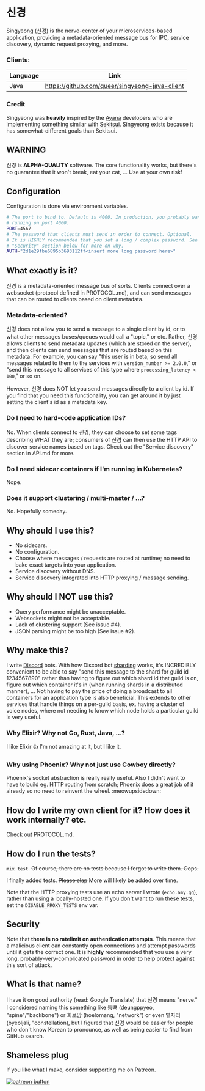 # 신경

Singyeong (신경) is the nerve-center of your microservices-based application,
providing a metadata-oriented message bus for IPC, service discovery, dynamic
request proxying, and more.

### Clients:

Language | Link
---------|-----
Java     | https://github.com/queer/singyeong-java-client

### Credit

Singyeong was **heavily** inspired by the [Ayana](https://ayana.io/) developers
who are implementing something similar with
[Sekitsui](https://gitlab.com/sekitsui). Singyeong exists because it has 
somewhat-different goals than Sekitsui. 

## WARNING

신경 is **ALPHA-QUALITY** software. The core functionality works, but there's
no guarantee that it won't break, eat your cat, ... Use at your own risk!

## Configuration

Configuration is done via environment variables.

```Bash
# The port to bind to. Default is 4000. In production, you probably want to be
# running on port 4000.
PORT=4567
# The password that clients must send in order to connect. Optional.
# It is HIGHLY recommended that you set a long / complex password. See the
# "Security" section below for more on why. 
AUTH="2d1e29fbe6895b3693112ff<insert more long password here>"
```

## What exactly is it?

신경 is a metadata-oriented message bus of sorts. Clients connect over a 
websocket (protocol defined in PROTOCOL.md), and can send messages that can be 
routed to clients based on client metadata.

### Metadata-oriented?

신경 does not allow you to send a message to a single client by id, or to what
other messages buses/queues would call a "topic," or etc. Rather, 신경 allows
clients to send metadata updates (which are stored on the server), and then
clients can send messages that are routed based on this metadata. For example,
you can say "this user is in beta, so send all messages related to them to the 
services with `version_number >= 2.0.0`," or "send this message to all services
of this type where `processing_latency < 100`," or so on. 

However, 신경 does NOT let you send messages directly to a client by id. If you
find that you need this functionality, you can get around it by just setting 
the client's id as a metadata key.

### Do I need to hard-code application IDs?

No. When clients connect to 신경, they can choose to set some tags describing 
WHAT they are; consumers of 신경 can then use the HTTP API to discover service
names based on tags. Check out the "Service discovery" section in API.md for
more. 

### Do I need sidecar containers if I'm running in Kubernetes?

Nope.

### Does it support clustering / multi-master / ...?

No. Hopefully someday.

## Why should I use this?

- No sidecars.
- No configuration.
- Choose where messages / requests are routed at runtime; no need to bake exact
  targets into your application.
- Service discovery without DNS.
- Service discovery integrated into HTTP proxying / message sending.

## Why should I NOT use this?

- Query performance might be unacceptable.
- Websockets might not be acceptable.
- Lack of clustering support (See issue #4).
- JSON parsing might be too high (See issue #2).

## Why make this?

I write [Discord](https://discordapp.com/) bots. With how Discord bot 
[sharding](https://discordapp.com/developers/docs/topics/gateway#sharding)
works, it's INCREDIBLY convenient to be able to say "send this message to the
shard for guild id 1234567890" rather than having to figure out which shard id
that guild is on, figure out which container it's in (when running shards in a
distributed manner), ... Not having to pay the price of doing a broadcast to 
all containers for an application type is also beneficial. This extends to 
other services that handle things on a per-guild basis, ex. having a cluster of
voice nodes, where not needing to know which node holds a particular guild is
very useful.

### Why Elixir? Why not Go, Rust, Java, ...?

I like Elixir :thumbsup: I'm not amazing at it, but I like it.

### Why using Phoenix? Why not just use Cowboy directly?

Phoenix's socket abstraction is really really useful. Also I didn't want to 
have to build eg. HTTP routing from scratch; Phoenix does a great job of it
already so no need to reinvent the wheel. :meowupsidedown:

## How do I write my own client for it? How does it work internally? etc.

Check out PROTOCOL.md.

## How do I run the tests?

`mix test`. ~~Of course, there are no tests because I forgot to write
them. Oops.~~

I finally added tests. ~~Please clap~~ More will likely be added over time.

Note that the HTTP proxying tests use an echo server I wrote (`echo.amy.gg`),
rather than using a locally-hosted one. If you don't want to run these tests,
set the `DISABLE_PROXY_TESTS` env var.

## Security

Note that **there is no ratelimit on authentication attempts**. This means that
a malicious client can constantly open connections and attempt passwords until
it gets the correct one. It is **highly** recommended that you use a very long,
probably-very-complicated password in order to help protect against this sort
of attack.

## What is that name?

I have it on good authority (read: Google Translate) that 신경 means "nerve." I
considered naming this something like 등뼈 (deungppyeo, "spine"/"backbone") or 
회로망 (hoelomang, "network") or even 별자리 (byeoljali, "constellation), but I 
figured that 신경 would be easier for people who don't know Korean to 
pronounce, as well as being easier to find from GitHub search.

## Shameless plug

If you like what I make, consider supporting me on Patreon.

[![patreon button](https://i.imgur.com/YFjoCd1.png)](https://patreon.com/amyware)